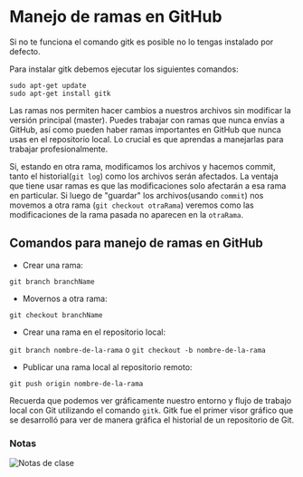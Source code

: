 # Manejo de ramas en GitHub

Si no te funciona el comando gitk es posible no lo tengas instalado por defecto.

Para instalar gitk debemos ejecutar los siguientes comandos:

```
sudo apt-get update
sudo apt-get install gitk
```
Las ramas nos permiten hacer cambios a nuestros archivos sin modificar la versión principal (master). Puedes trabajar con ramas que nunca envías a GitHub, así como pueden haber ramas importantes en GitHub que nunca usas en el repositorio local. Lo crucial es que aprendas a manejarlas para trabajar profesionalmente.

Si, estando en otra rama, modificamos los archivos y hacemos commit, tanto el historial(```git log```) como los archivos serán afectados. La ventaja que tiene usar ramas es que las modificaciones solo afectarán a esa rama en particular. Si luego de "guardar" los archivos(usando ```commit```) nos movemos a otra rama (```git checkout otraRama```) veremos como las modificaciones de la rama pasada no aparecen en la ```otraRama```.

## Comandos para manejo de ramas en GitHub

- Crear una rama:

```
git branch branchName
```

- Movernos a otra rama:

```
git checkout branchName
```

- Crear una rama en el repositorio local:

```git branch nombre-de-la-rama``` o ```git checkout -b nombre-de-la-rama```

- Publicar una rama local al repositorio remoto:

```
git push origin nombre-de-la-rama
```

Recuerda que podemos ver gráficamente nuestro entorno y flujo de trabajo local con Git utilizando el comando ```gitk```. Gitk fue el primer visor gráfico que se desarrolló para ver de manera gráfica el historial de un repositorio de Git.

### Notas

![Notas de clase](./img/clase24-notas.png)
